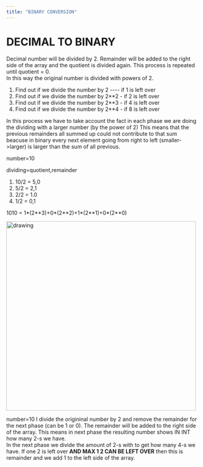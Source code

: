 ```yaml
---
title: "BINARY CONVERSION"
---
```


# DECIMAL TO BINARY

Decimal number will be divided by 2. Remainder will be added to the right side of the array and the quotient is divided again. This process is repeated until quotient = 0.    
In this way the original number is divided with powers of 2. 

1. Find out if we divide the number by 2 ---- if 1 is left over
2. Find out if we divide the number by 2**2 - if 2 is left over
3. Find out if we divide the number by 2**3 - if 4 is left over 
4. Find out if we divide the number by 2**4 - if 8 is left over 

In this process we have to take account the fact in each phase we are doing the 
dividing with a larger number (by the power of 2) This means that the previous remainders
all summed up could not contribute to that sum beacuse in binary every next element going
from right to left (smaller->larger) is larger than the sum of all previous. 


number=10

dividing=quotient,remainder
1. 10/2 = 5,0
2. 5/2  = 2,1
3. 2/2  = 1.0
4. 1/2  = 0,1



1010 = 1*(2\*\*3)+0*(2\*\*2)+1*(2\*\*1)+0*(2\*\*0)



<img src=".binary_images/d74e7b61.png" alt="drawing" width="500"/>

number=10 
I divide the origininal number by 2 and remove the remainder for the next phase (can be 1 or 0). The remainder will be added to the right side of the  array. This means in next phase the resulting number shows IN INT how many 2-s we have.   
In the next phase we divide the amount of 2-s with to get how many 4-s we have. If one 2 is left over **AND MAX 1 2 CAN BE LEFT OVER** then this is remainder and we add 1 to the left side of the array. 
